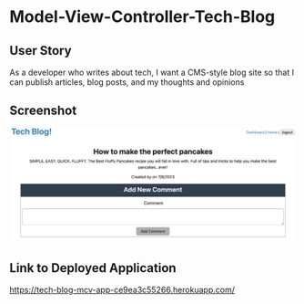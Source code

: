 # Model-View-Controller-Tech-Blog

## User Story

As a developer who writes about tech, I want a CMS-style blog site so that I can publish articles, blog posts, and my thoughts and opinions

## Screenshot
![A screenshot of the Deployed Application](./image/techblog.png)
## Link to Deployed Application
https://tech-blog-mcv-app-ce9ea3c55266.herokuapp.com/


